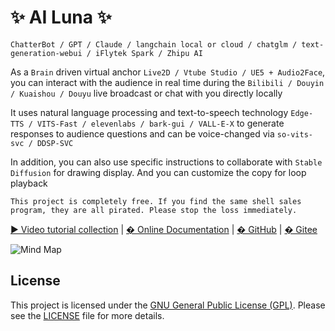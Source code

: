 # ✨ AI Luna ✨


`ChatterBot / GPT / Claude / langchain local or cloud / chatglm / text-generation-webui / iFlytek Spark / Zhipu AI`

As a `Brain` driven virtual anchor `Live2D / Vtube Studio / UE5 + Audio2Face`, you can interact with the audience in real time during the `Bilibili / Douyin / Kuaishou / Douyu` live broadcast or chat with you directly locally

It uses natural language processing and text-to-speech technology `Edge-TTS / VITS-Fast / elevenlabs / bark-gui / VALL-E-X` to generate responses to audience questions and can be voice-changed via `so-vits-svc / DDSP-SVC`

In addition, you can also use specific instructions to collaborate with `Stable Diffusion` for drawing display. And you can customize the copy for loop playback

```
This project is completely free. If you find the same shell sales program, they are all pirated. Please stop the loss immediately.
```

<a href='//space.bilibili.com/3709626/channel/collectiondetail?sid=1422512' target='_blank'>▶︎ Video tutorial collection</span></a>
<span> | </span>
<a href='//luna.docs.ie.cx'>� Online Documentation</span></a>
<span> | </span>
<a href='//github.com/Ikaros-521/AI-Vtuber' target='_blank'>� GitHub</span></a>
<span> | </span>
<a href='//gitee.com/ikaros-521/AI-Vtuber' target='_blank'>� Gitee</span></a>

![Mind Map](./docs/xmind.png)

## License

This project is licensed under the [GNU General Public License (GPL)](./LICENSE). Please see the [LICENSE](./LICENSE) file for more details.
